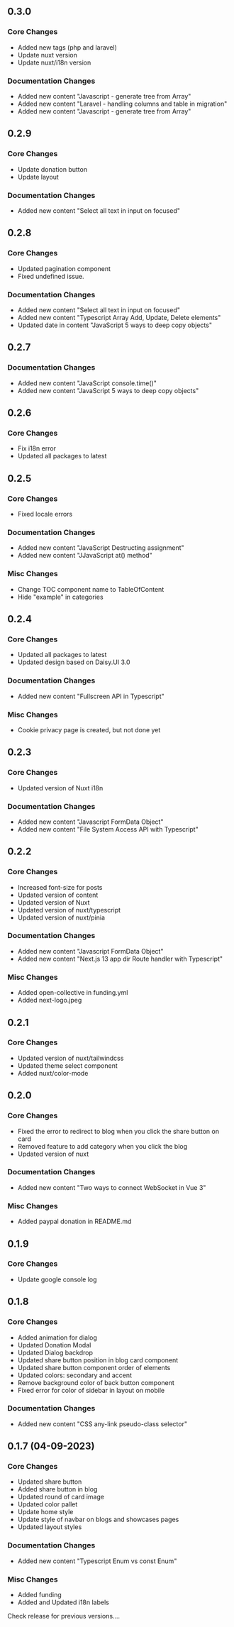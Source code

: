 ## 0.3.0
### Core Changes
- Added new tags (php and laravel)
- Update nuxt version
- Update nuxt/i18n version
### Documentation Changes
- Added new content "Javascript - generate tree from Array"
- Added new content "Laravel - handling columns and table in migration"
- Added new content "Javascript - generate tree from Array"

## 0.2.9
### Core Changes
- Update donation button
- Update layout
### Documentation Changes
- Added new content "Select all text in input on focused"

## 0.2.8
### Core Changes
- Updated pagination component
- Fixed undefined issue.
### Documentation Changes
- Added new content "Select all text in input on focused"
- Added new content "Typescript Array Add, Update, Delete elements"
- Updated date in content "JavaScript 5 ways to deep copy objects"

## 0.2.7
### Documentation Changes
- Added new content "JavaScript console.time()"
- Added new content "JavaScript 5 ways to deep copy objects"

## 0.2.6
### Core Changes
- Fix i18n error
- Updated all packages to latest

## 0.2.5
### Core Changes
- Fixed locale errors
### Documentation Changes
- Added new content "JavaScript Destructing assignment"
- Added new content "JJavaScript at() method"
### Misc Changes
- Change TOC component name to TableOfContent 
- Hide "example" in categories

## 0.2.4
### Core Changes
- Updated all packages to latest
- Updated design based on Daisy.UI 3.0
### Documentation Changes
- Added new content "Fullscreen API in Typescript"
### Misc Changes
- Cookie privacy page is created, but not done yet

## 0.2.3
### Core Changes
- Updated version of Nuxt i18n
### Documentation Changes
- Added new content "Javascript FormData Object"
- Added new content "File System Access API with Typescript"

## 0.2.2
### Core Changes
- Increased font-size for posts
- Updated version of content
- Updated version of Nuxt
- Updated version of nuxt/typescript
- Updated version of nuxt/pinia
### Documentation Changes
- Added new content "Javascript FormData Object"
- Added new content "Next.js 13 app dir Route handler with Typescript"
### Misc Changes
- Added open-collective in funding.yml
- Added next-logo.jpeg

## 0.2.1
### Core Changes
- Updated version of nuxt/tailwindcss
- Updated theme select component
- Added nuxt/color-mode

## 0.2.0
### Core Changes
- Fixed the error to redirect to blog when you click the share button on card
- Removed feature to add category when you click the blog 
- Updated version of nuxt
### Documentation Changes
- Added new content "Two ways to connect WebSocket in Vue 3"
### Misc Changes
- Added paypal donation in README.md 

## 0.1.9
### Core Changes
- Update google console log

## 0.1.8
### Core Changes
- Added animation for dialog
- Updated Donation Modal
- Updated Dialog backdrop
- Updated share button position in blog card component
- Updated share button component order of elements
- Updated colors: secondary and accent
- Remove background color of back button component
- Fixed error for color of sidebar in layout on mobile
### Documentation Changes
- Added new content "CSS any-link pseudo-class selector"

## 0.1.7 (04-09-2023)
### Core Changes
- Updated share button
- Added share button in blog
- Updated round of card image
- Updated color pallet
- Update home style
- Update style of navbar on blogs and showcases pages
- Updated layout styles
### Documentation Changes
- Added new content "Typescript Enum vs const Enum"
### Misc Changes
- Added funding
- Added and Updated i18n labels

Check release for previous versions....
